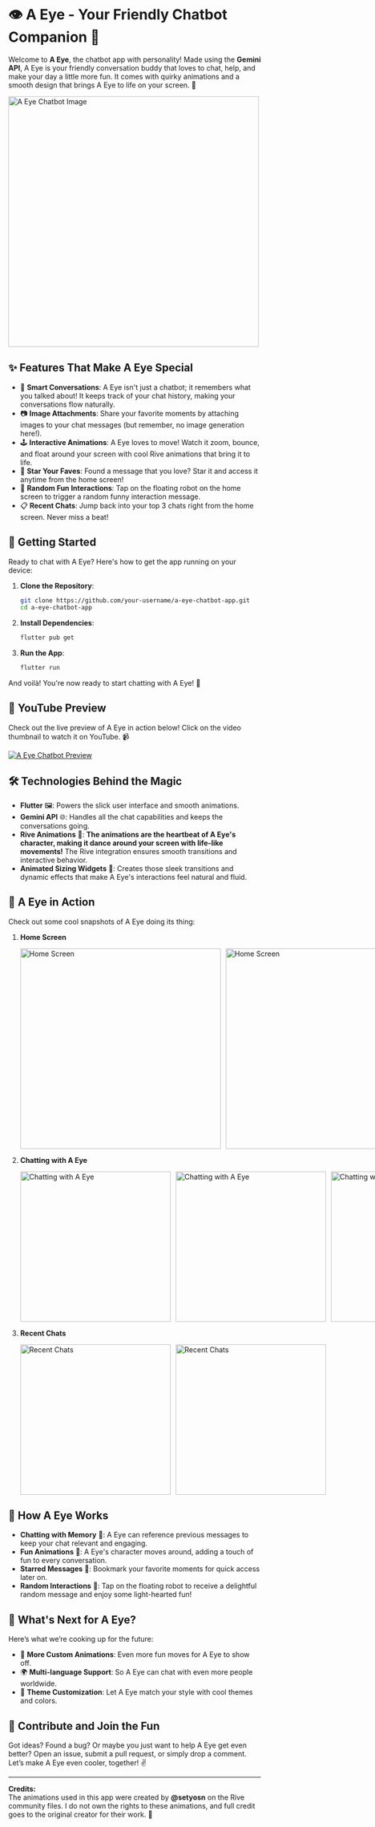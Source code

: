 
# 👁️ A Eye - Your Friendly Chatbot Companion 🤖

Welcome to **A Eye**, the chatbot app with personality! Made using the **Gemini API**, A Eye is your friendly conversation buddy that loves to chat, help, and make your day a little more fun. It comes with quirky animations and a smooth design that brings A Eye to life on your screen. 🎉

<img src="https://github.com/abdelrahmann190/a_eye_bot/blob/main/screenshots/1.jpg?raw=true" alt="A Eye Chatbot Image" width="500"/> <!-- Replace this with the path to the image file you uploaded to the repository -->

## ✨ Features That Make A Eye Special

- 💬 **Smart Conversations**: A Eye isn't just a chatbot; it remembers what you talked about! It keeps track of your chat history, making your conversations flow naturally.
- 📷 **Image Attachments**: Share your favorite moments by attaching images to your chat messages (but remember, no image generation here!).
- 🕹️ **Interactive Animations**: A Eye loves to move! Watch it zoom, bounce, and float around your screen with cool Rive animations that bring it to life.
- 🌟 **Star Your Faves**: Found a message that you love? Star it and access it anytime from the home screen!
- 🤖 **Random Fun Interactions**: Tap on the floating robot on the home screen to trigger a random funny interaction message.
- 📋 **Recent Chats**: Jump back into your top 3 chats right from the home screen. Never miss a beat!

## 🚀 Getting Started

Ready to chat with A Eye? Here's how to get the app running on your device:

1. **Clone the Repository**:

   ```bash
   git clone https://github.com/your-username/a-eye-chatbot-app.git
   cd a-eye-chatbot-app
   ```

2. **Install Dependencies**:

   ```bash
   flutter pub get
   ```

3. **Run the App**:

   ```bash
   flutter run
   ```

And voilà! You're now ready to start chatting with A Eye! 🎉

## 🎥 YouTube Preview

Check out the live preview of A Eye in action below! Click on the video thumbnail to watch it on YouTube. 📹

[![A Eye Chatbot Preview](https://img.youtube.com/vi/YOUR_VIDEO_ID/0.jpg)](https://www.youtube.com/watch?v=YOUR_VIDEO_ID)  
<!-- Replace "YOUR_VIDEO_ID" with the actual ID of your YouTube video to display the thumbnail -->

## 🛠️ Technologies Behind the Magic

- **Flutter** 🖼️: Powers the slick user interface and smooth animations.
- **Gemini API** 🌐: Handles all the chat capabilities and keeps the conversations going.
- **Rive Animations** 🎥: **The animations are the heartbeat of A Eye's character, making it dance around your screen with life-like movements!** The Rive integration ensures smooth transitions and interactive behavior.
- **Animated Sizing Widgets** 🔄: Creates those sleek transitions and dynamic effects that make A Eye's interactions feel natural and fluid.

## 📸 A Eye in Action

Check out some cool snapshots of A Eye doing its thing:

1. **Home Screen**
   <div style="display: flex; justify-content: space-between; gap: 10px;">

      <img src="https://github.com/abdelrahmann190/a_eye_bot/blob/main/screenshots/1.jpg?raw=true" alt="Home Screen" width="400"/>
      <img src="https://github.com/abdelrahmann190/a_eye_bot/blob/main/screenshots/7.jpg?raw=true" alt="Home Screen" width="400"/>
   </div>

2. **Chatting with A Eye**

   <div style="display: flex; justify-content: space-between; gap: 10px;">
   <img src="https://github.com/abdelrahmann190/a_eye_bot/blob/main/screenshots/2.jpg?raw=true" alt="Chatting with A Eye" width="300"/>
   <img src="https://github.com/abdelrahmann190/a_eye_bot/blob/main/screenshots/3.jpg?raw=true" alt="Chatting with A Eye" width="300"/>
   <img src="https://github.com/abdelrahmann190/a_eye_bot/blob/main/screenshots/5.jpg?raw=true" alt="Chatting with A Eye" width="300"/>
   </div>

3. **Recent Chats**
   <div style="display: flex; justify-content: space-between; gap: 10px;">

      <img src="https://github.com/abdelrahmann190/a_eye_bot/blob/main/screenshots/4.jpg?raw=true" alt="Recent Chats" width="300"/>
      <img src="https://github.com/abdelrahmann190/a_eye_bot/blob/main/screenshots/6.jpg?raw=true" alt="Recent Chats" width="300"/>
   </div>

## 🤖 How A Eye Works

- **Chatting with Memory** 🧠: A Eye can reference previous messages to keep your chat relevant and engaging.
- **Fun Animations** 🕺: A Eye's character moves around, adding a touch of fun to every conversation.
- **Starred Messages** 🌟: Bookmark your favorite moments for quick access later on.
- **Random Interactions** 🎲: Tap on the floating robot to receive a delightful random message and enjoy some light-hearted fun!

## 🔮 What's Next for A Eye?

Here’s what we’re cooking up for the future:

- 🎨 **More Custom Animations**: Even more fun moves for A Eye to show off.
- 🌍 **Multi-language Support**: So A Eye can chat with even more people worldwide.
- 🤹 **Theme Customization**: Let A Eye match your style with cool themes and colors.

## 🤝 Contribute and Join the Fun

Got ideas? Found a bug? Or maybe you just want to help A Eye get even better? Open an issue, submit a pull request, or simply drop a comment. Let’s make A Eye even cooler, together! ✌️

---

**Credits:**  
The animations used in this app were created by **@setyosn** on the Rive community files. I do not own the rights to these animations, and full credit goes to the original creator for their work. 🙏
